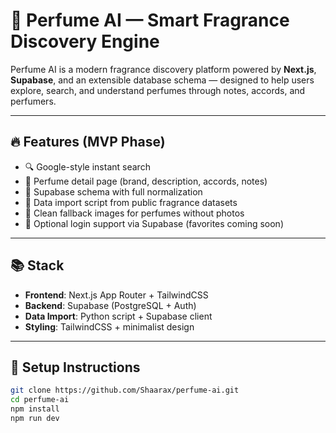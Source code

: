 # 🌸 Perfume AI — Smart Fragrance Discovery Engine

Perfume AI is a modern fragrance discovery platform powered by **Next.js**, **Supabase**, and an extensible database schema — designed to help users explore, search, and understand perfumes through notes, accords, and perfumers.

---

## 🔥 Features (MVP Phase)

- 🔍 Google-style instant search
- 📖 Perfume detail page (brand, description, accords, notes)
- 🧠 Supabase schema with full normalization
- 💾 Data import script from public fragrance datasets
- 📸 Clean fallback images for perfumes without photos
- 🔐 Optional login support via Supabase (favorites coming soon)

---

## 📚 Stack

- **Frontend**: Next.js App Router + TailwindCSS
- **Backend**: Supabase (PostgreSQL + Auth)
- **Data Import**: Python script + Supabase client
- **Styling**: TailwindCSS + minimalist design

---

## 🚀 Setup Instructions

```bash
git clone https://github.com/Shaarax/perfume-ai.git
cd perfume-ai
npm install
npm run dev
